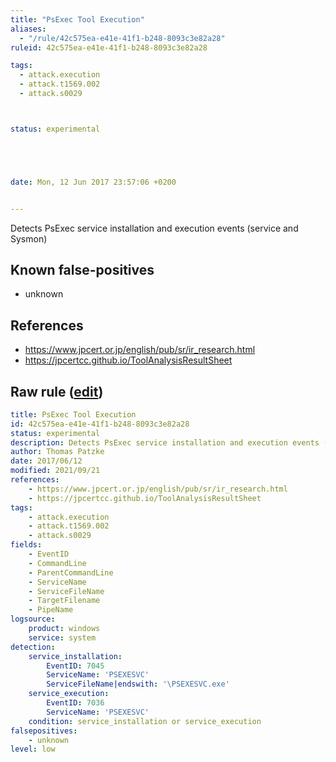 ```yaml
---
title: "PsExec Tool Execution"
aliases:
  - "/rule/42c575ea-e41e-41f1-b248-8093c3e82a28"
ruleid: 42c575ea-e41e-41f1-b248-8093c3e82a28

tags:
  - attack.execution
  - attack.t1569.002
  - attack.s0029



status: experimental





date: Mon, 12 Jun 2017 23:57:06 +0200


---
```


Detects PsExec service installation and execution events (service and Sysmon)

<!--more-->


## Known false-positives

* unknown



## References

* https://www.jpcert.or.jp/english/pub/sr/ir_research.html
* https://jpcertcc.github.io/ToolAnalysisResultSheet


## Raw rule ([edit](https://github.com/SigmaHQ/sigma/edit/master/rules/windows/builtin/system/win_tool_psexec.yml))
```yaml
title: PsExec Tool Execution
id: 42c575ea-e41e-41f1-b248-8093c3e82a28
status: experimental
description: Detects PsExec service installation and execution events (service and Sysmon)
author: Thomas Patzke
date: 2017/06/12
modified: 2021/09/21
references:
    - https://www.jpcert.or.jp/english/pub/sr/ir_research.html
    - https://jpcertcc.github.io/ToolAnalysisResultSheet
tags:
    - attack.execution
    - attack.t1569.002
    - attack.s0029
fields:
    - EventID
    - CommandLine
    - ParentCommandLine
    - ServiceName
    - ServiceFileName
    - TargetFilename
    - PipeName
logsource:
    product: windows
    service: system
detection:
    service_installation:
        EventID: 7045
        ServiceName: 'PSEXESVC'
        ServiceFileName|endswith: '\PSEXESVC.exe'
    service_execution:
        EventID: 7036
        ServiceName: 'PSEXESVC'
    condition: service_installation or service_execution
falsepositives:
    - unknown
level: low
```
